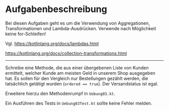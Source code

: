 # Aufgabenbeschreibung

Bei diesen Aufgaben geht es um die Verwendung von Aggregationen, Transformationen und Lambda-Ausdrücken.
Verwende nach Möglichkeit keine for-Schleifen!

Vgl.
https://kotlinlang.org/docs/lambdas.html

https://kotlinlang.org/docs/collection-transformations.html

---
Schreibe eine Methode, die aus einer übergebenen Liste von Kunden ermittelt, welcher Kunde am meisten Geld in unserem Shop ausgegeben hat.
Es sollen für den Vergleich nur Bestellungen gezählt werden, die tatsächlich getätigt wurden (`ordered == true`). Der Versandstatus ist egal.

Erweitere hierzu den Methodenrumpf in `Uebung03.kt`.

Ein Ausführen des Tests in `Uebung03Test.kt` sollte keine Fehler melden.